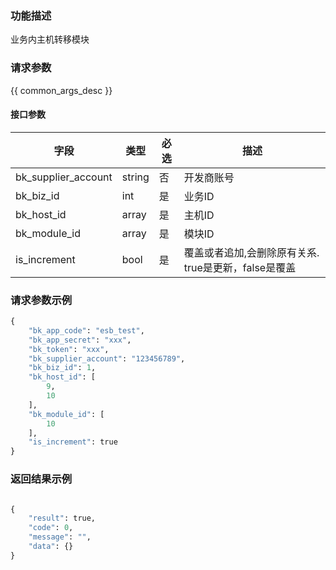 ### 功能描述

业务内主机转移模块

### 请求参数

{{ common_args_desc }}

#### 接口参数

| 字段      |  类型      | 必选   |  描述      |
|-----------|------------|--------|------------|
| bk_supplier_account | string     | 否     | 开发商账号 |
| bk_biz_id     |  int     | 是     | 业务ID |
| bk_host_id    |  array   | 是     | 主机ID |
| bk_module_id  |  array   | 是     | 模块ID |
| is_increment  |  bool    | 是     | 覆盖或者追加,会删除原有关系. true是更新，false是覆盖 |

### 请求参数示例

```python
{
    "bk_app_code": "esb_test",
    "bk_app_secret": "xxx",
    "bk_token": "xxx",
    "bk_supplier_account": "123456789",
    "bk_biz_id": 1,
    "bk_host_id": [
        9,
        10
    ],
    "bk_module_id": [
        10
    ],
    "is_increment": true
}
```

### 返回结果示例

```python

{
    "result": true,
    "code": 0,
    "message": "",
    "data": {}
}
```
